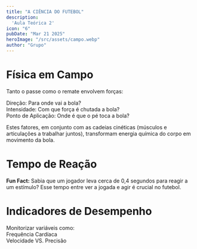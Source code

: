 ```yaml
---
title: "A CIÊNCIA DO FUTEBOL"
description:
  'Aula Teórica 2'
icon: "6"
pubDate: "Mar 21 2025"
heroImage: "/src/assets/campo.webp"
author: "Grupo"
---
```


# Física em Campo 

Tanto o passe como o remate envolvem forças: 

Direção: Para onde vai a bola? 
<br>
Intensidade: Com que força é chutada a bola? 
<br>
Ponto de Aplicação: Onde é que o pé toca a bola? 

Estes fatores, em conjunto com as cadeias cinéticas (músculos e articulações a trabalhar juntos), transformam energia química do corpo em movimento da bola. 

# Tempo de Reação 

**Fun Fact:** Sabia que um jogador leva cerca de 0,4 segundos para reagir a um estímulo? 
Esse tempo entre ver a jogada e agir é crucial no futebol. 

# Indicadores de Desempenho 

Monitorizar variáveis como: 
<br>
Frequência Cardíaca 
<br>
Velocidade VS. Precisão 
